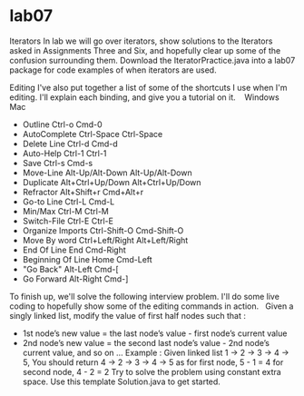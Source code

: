 # lab07
Iterators
In lab we will go over iterators, show solutions to the Iterators asked in Assignments Three and Six, and hopefully clear up some of the confusion surrounding them. Download the IteratorPractice.java into a lab07 package for code examples of when iterators are used. 

Editing
I've also put together a list of some of the shortcuts I use when I'm editing. I'll explain each binding, and give you a tutorial on it. 
 
			Windows 	Mac
* Outline		Ctrl-o		Cmd-0
* AutoComplete	Ctrl-Space	Ctrl-Space
* Delete Line	Ctrl-d		Cmd-d
* Auto-Help		Ctrl-1		Ctrl-1
* Save			Ctrl-s	Cmd-s
* Move-Line		Alt-Up/Alt-Down	Alt-Up/Alt-Down
* Duplicate		Alt+Ctrl+Up/Down	Alt+Ctrl+Up/Down
* Refractor		Alt+Shift+r	Cmd+Alt+r
* Go-to Line	Ctrl-L	Cmd-L
* Min/Max		Ctrl-M	Ctrl-M
* Switch-File	Ctrl-E	Ctrl-E
* Organize Imports	Ctrl-Shift-O	Cmd-Shift-O
 
* Move By word	Ctrl+Left/Right	Alt+Left/Right
* End Of Line	End	Cmd-Right
* Beginning Of Line	Home	Cmd-Left
* "Go Back"		Alt-Left	Cmd-[
* Go Forward	Alt-Right	Cmd-]

To finish up, we'll solve the following interview problem. I'll do some live coding to hopefully show some of the editing commands in action.
 
Given a singly linked list, modify the value of first half nodes such that :
* 1st node’s new value = the last node’s value - first node’s current value
* 2nd node’s new value = the second last node’s value - 2nd node’s current value,
and so on …
Example :
Given linked list 1 -> 2 -> 3 -> 4 -> 5,
You should return 4 -> 2 -> 3 -> 4 -> 5 as
for first node, 5 - 1 = 4
for second node, 4 - 2 = 2
Try to solve the problem using constant extra space. Use this template Solution.java to get started. 
